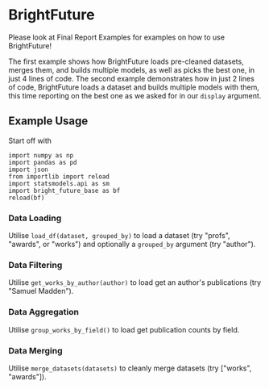 # BrightFuture

Please look at Final Report Examples for examples on how to use BrightFuture!

The first example shows how BrightFuture loads pre-cleaned datasets, merges them, and builds multiple models, as well as picks the best one, in just 4 lines of code.
The second example demonstrates how in just 2 lines of code, BrightFuture loads a dataset and builds multiple models with them, this time reporting on the best one as we asked for in our `display` argument.

## Example Usage

Start off with

    import numpy as np
    import pandas as pd
    import json
    from importlib import reload
    import statsmodels.api as sm
    import bright_future_base as bf
    reload(bf)

### Data Loading

Utilise `load_df(dataset, grouped_by)` to load a dataset (try "profs", "awards", or "works") and optionally a `grouped_by` argument (try "author").

### Data Filtering

Utilise `get_works_by_author(author)` to load get an author's publications (try "Samuel Madden").

### Data Aggregation

Utilise `group_works_by_field()` to load get publication counts by field.

### Data Merging

Utilise `merge_datasets(datasets)` to cleanly merge datasets (try ["works", "awards"]).
